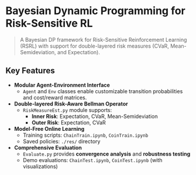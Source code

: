 # Bayesian Dynamic Programming for Risk-Sensitive RL

> A Bayesian DP framework for Risk-Sensitive Reinforcement Learning (RSRL) with support for double-layered risk measures (CVaR, Mean-Semideviation, and Expectation).

## Key Features
- **Modular Agent-Environment Interface**  
  - `Agent` and `Env` classes enable customizable transition probabilities and cost/reward matrices.
- **Double-layered Risk-Aware Bellman Operator**  
  - `RiskMeasureEst.py` module supports:
    - **Inner Risk**: Expectation, CVaR, Mean-Semideviation  
    - **Outer Risk**: Expectation, CVaR  
- **Model-Free Online Learning**  
  - Training scripts: `ChainTrain.ipynb`, `CoinTrain.ipynb`  
  - Saved policies: `./res/` directory  
- **Comprehensive Evaluation**  
  - `Evaluate.py` provides **convergence analysis** and **robustness testing**  
  - Demo evaluations: `ChainTest.ipynb`, `CoinTest.ipynb` (with visualizations)  

